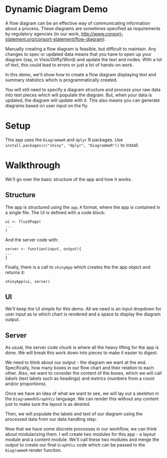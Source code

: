 # Dynamic Diagram Demo
A flow diagram can be an effective way of communicating information about a
process.  These diagrams are sometimes specified as requirements by regulatory
agencies (in our work, 
http://www.consort-statement.org/consort-statement/flow-diagram).

Manually creating a flow diagram is feasible, but difficult to maintain.  Any
changes to spec or updated data means that you have to open up your diagram 
(say, in Visio/Gliffy/Word) and update the text and nodes.  With a lot of
text, this could lead to errors or just a lot of hands-on work.

In this demo, we'll show how to create a flow diagram displaying text and 
summary statistics which is programmatically created.

You will still need to specify a diagram structure and process your raw data
into text pieces which will populate the diagram.  But, when your data is 
updated, the diagram will update with it.  This also means you can generate
diagrams based on user input on the fly.

# Setup
This app uses the `DiagrammeR` and `dplyr` R packages.  Use 
`install.packages(c("shiny", "dplyr", "DiagrammeR"))` to install.

# Walkthrough
We'll go over the basic structure of the app and how it works.

## Structure
The app is structured using the `app.R` format, where the app is contained in a
single file.  The UI is defined with a code block:

```
ui <- fluidPage(
...
)
```

And the server code with:
```
server <- function(input, output){
...
}
```

Finally, there is a call to `shinyApp` which creates the the app object and
returns it:
```
shinyApp(ui, server)
```

## UI
We'll keep the UI simple for this demo.  All we need is an input dropdown for 
user input as to which chart is rendered and a space to display the diagram
output.

## Server
As usual, the server code chunk is where all the heavy lifting for the app is
done.  We will break this work down into pieces to make it easier to digest.

We need to think about our output - the diagram we want at the end.
Specifically, how many boxes in our flow chart and their relation to each other.
Also, we want to consider the content of the boxes, which we will call *labels*
(text labels such as headings) and *metrics* (numbers from a count and/or
proportions).

Once we have an idea of what we want to see, we will lay out a skeleton in the
`DiagrammeR`/`GraphViz` language.  We can render this without any content just 
to make sure the layout is as desired.

Then, we will populate the labels and text of our diagram using the processed
data from our data handling step.

Now that we have some discrete processes in our workflow, we can think about
modularizing them.  I will create two modules for this app - a layout module 
and a content module.  We'll call these two modules and merge the output to
create our final `GraphViz` code which can be passed to the `DiagrammeR`
render function.